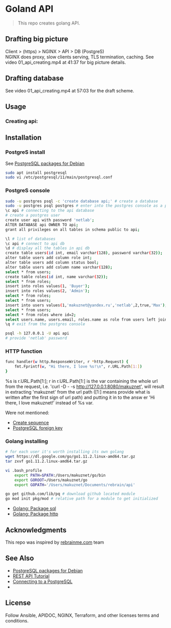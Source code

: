 # Goland API

> This repo creates golang API.   

## Drafting big picture
Client > (https) > NGINX > API > DB (PostgreS)  
NGINX does proxy, slow clients serving, TLS termination, caching.
See video 01_api_creating.mp4 at 41:37 for big picture details.

## Drafting database
See video 01_api_creating.mp4 at 57:03 for the draft scheme.

 

## Usage 
### Creating api:

## Installation  
### PostgreS install
See [PostgreSQL packages for Debian](https://wiki.postgresql.org/wiki/Apt)
```bash
sudo apt install postgresql
sudo vi /etc/postgresql/11/main/postgresql.conf

```

### PostgreS console
```bash
sudo -u postgres psql -c 'create database api;' # create a database
sudo -u postgres psql postgres # enter into the postgres console as a postgres user
\c api # connecting to the api database
# create a postgres user
create user api with password 'netlab';
AlTER DATABASE api OWNER TO api;
grant all privileges on all tables in schema public to api;

\l # list of databases  
\c api # connect to api db
\d # display all the tables in api db
create table users(id int, email varchar(128), password varchar(32));
alter table users add column role int;
alter table users add column status bool;
alter table users add column name varchar(128);
select * from users;  
create table roles(id int, name varchar(32));
select * from roles;
insert into roles values(1, 'Buyer');
insert into roles values(2, 'Admin');
select * from roles;
select * from users;
insert into users values(1,'makuznet@yandex.ru','netlab',2,true,'Max');
select * from users;
select * from roles where id=2;
select users.name, users.email, roles.name as role from users left join roles on users.role=roles.id; 
\q # exit from the postgres console

psql -h 127.0.0.1 -U api api
# provide 'netlab' password
```
### HTTP function
```bash
func handler(w http.ResponseWriter, r *http.Request) {
	fmt.Fprintf(w, "Hi there, I love %s!\n", r.URL.Path[1:])
}
```
%s is r.URL.Path[1:];
r in r.URL.Path[1:] is the var containing the whole url from the request, i.e. 'curl -D - -s http://127.0.0.1:8080/makuznet', will result in extracting 'makuznet' from the url path ([1:] means provide what is written after the first sign of url path) and putting it in to the answ er 'Hi there, I love makuznet!' instead of %s var.

Were not mentioned:
- [Create sequence](https://postgrespro.ru/docs/postgresql/9.6/sql-createsequence)  
- [PostgreSQL foreign key](https://www.postgresqltutorial.com/postgresql-foreign-key)  

### Golang installing
```bash
# for each user it's worth installing its own golang
wget https://dl.google.com/go/go1.11.2.linux-amd64.tar.gz
tar zxvf go1.11.2.linux-amd64.tar.gz

vi .bash_profile
    export PATH=$PATH:/Users/makuznet/go/bin
    export GOROOT=/Users/makuznet/go
    export GOPATH='/Users/makuznet/Documents/rebrain/api'

go get github.com/lib/pq # download github located module
go mod init pkg/mod # relative path for a module to get initialized
```

- [Golang: Package sql](https://golang.org/pkg/database/sql)
- [Golang: Package http](https://golang.org/pkg/net/http)



## Acknowledgments

This repo was inspired by [rebrainme.com](https://rebrainme.com) team

## See Also
- [PostgreSQL packages for Debian](https://wiki.postgresql.org/wiki/Apt)
- [REST API Tutorial](https://www.restapitutorial.com/lessons/httpmethods.html)
- [Connecting to a PostgreSQL](https://www.calhoun.io/connecting-to-a-postgresql-database-with-gos-database-sql-package/)
- []()

## License
Follow Ansible, APIDOC, NGINX, Terraform, and other licenses terms and conditions.